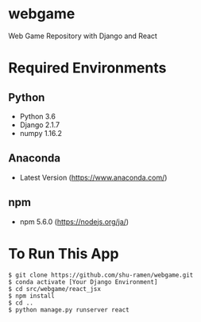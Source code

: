 # webgame
Web Game Repository with Django and React

# Required Environments
## Python
* Python 3.6
* Django 2.1.7
* numpy  1.16.2
## Anaconda
* Latest Version (https://www.anaconda.com/)
## npm
* npm    5.6.0   (https://nodejs.org/ja/)

# To Run This App
```
$ git clone https://github.com/shu-ramen/webgame.git
$ conda activate [Your Django Environment]
$ cd src/webgame/react_jsx
$ npm install
$ cd ..
$ python manage.py runserver react
```